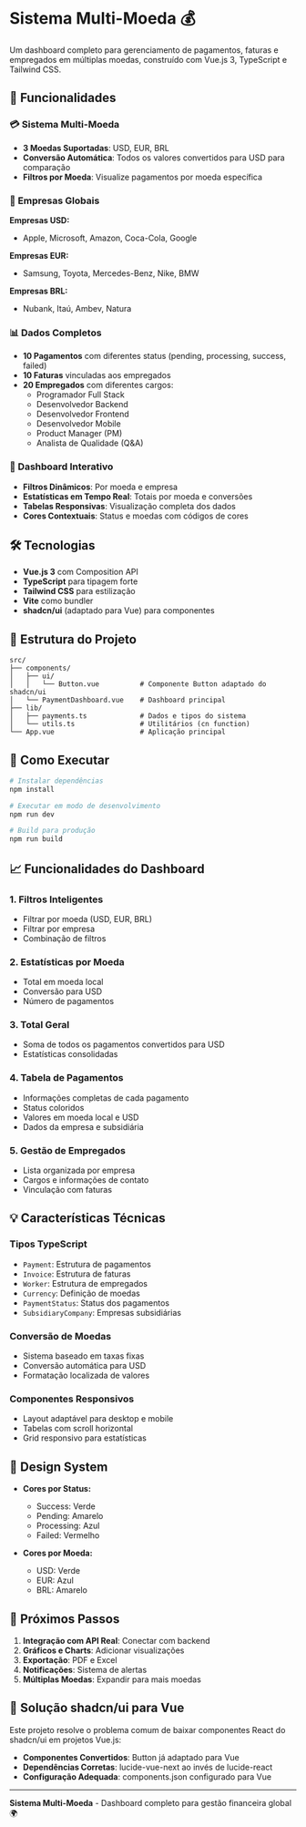 # Sistema Multi-Moeda 💰

Um dashboard completo para gerenciamento de pagamentos, faturas e empregados em múltiplas moedas, construído com Vue.js 3, TypeScript e Tailwind CSS.

## 🚀 Funcionalidades

### 💳 Sistema Multi-Moeda
- **3 Moedas Suportadas**: USD, EUR, BRL
- **Conversão Automática**: Todos os valores convertidos para USD para comparação
- **Filtros por Moeda**: Visualize pagamentos por moeda específica

### 🏢 Empresas Globais
**Empresas USD:**
- Apple, Microsoft, Amazon, Coca-Cola, Google

**Empresas EUR:**
- Samsung, Toyota, Mercedes-Benz, Nike, BMW

**Empresas BRL:**
- Nubank, Itaú, Ambev, Natura

### 📊 Dados Completos
- **10 Pagamentos** com diferentes status (pending, processing, success, failed)
- **10 Faturas** vinculadas aos empregados
- **20 Empregados** com diferentes cargos:
  - Programador Full Stack
  - Desenvolvedor Backend
  - Desenvolvedor Frontend
  - Desenvolvedor Mobile
  - Product Manager (PM)
  - Analista de Qualidade (Q&A)

### 🎯 Dashboard Interativo
- **Filtros Dinâmicos**: Por moeda e empresa
- **Estatísticas em Tempo Real**: Totais por moeda e conversões
- **Tabelas Responsivas**: Visualização completa dos dados
- **Cores Contextuais**: Status e moedas com códigos de cores

## 🛠️ Tecnologias

- **Vue.js 3** com Composition API
- **TypeScript** para tipagem forte
- **Tailwind CSS** para estilização
- **Vite** como bundler
- **shadcn/ui** (adaptado para Vue) para componentes

## 📂 Estrutura do Projeto

```
src/
├── components/
│   ├── ui/
│   │   └── Button.vue          # Componente Button adaptado do shadcn/ui
│   └── PaymentDashboard.vue    # Dashboard principal
├── lib/
│   ├── payments.ts             # Dados e tipos do sistema
│   └── utils.ts                # Utilitários (cn function)
└── App.vue                     # Aplicação principal
```

## 🚀 Como Executar

```bash
# Instalar dependências
npm install

# Executar em modo de desenvolvimento
npm run dev

# Build para produção
npm run build
```

## 📈 Funcionalidades do Dashboard

### 1. **Filtros Inteligentes**
   - Filtrar por moeda (USD, EUR, BRL)
   - Filtrar por empresa
   - Combinação de filtros

### 2. **Estatísticas por Moeda**
   - Total em moeda local
   - Conversão para USD
   - Número de pagamentos

### 3. **Total Geral**
   - Soma de todos os pagamentos convertidos para USD
   - Estatísticas consolidadas

### 4. **Tabela de Pagamentos**
   - Informações completas de cada pagamento
   - Status coloridos
   - Valores em moeda local e USD
   - Dados da empresa e subsidiária

### 5. **Gestão de Empregados**
   - Lista organizada por empresa
   - Cargos e informações de contato
   - Vinculação com faturas

## 💡 Características Técnicas

### Tipos TypeScript
- `Payment`: Estrutura de pagamentos
- `Invoice`: Estrutura de faturas
- `Worker`: Estrutura de empregados
- `Currency`: Definição de moedas
- `PaymentStatus`: Status dos pagamentos
- `SubsidiaryCompany`: Empresas subsidiárias

### Conversão de Moedas
- Sistema baseado em taxas fixas
- Conversão automática para USD
- Formatação localizada de valores

### Componentes Responsivos
- Layout adaptável para desktop e mobile
- Tabelas com scroll horizontal
- Grid responsivo para estatísticas

## 🎨 Design System

- **Cores por Status:**
  - Success: Verde
  - Pending: Amarelo
  - Processing: Azul
  - Failed: Vermelho

- **Cores por Moeda:**
  - USD: Verde
  - EUR: Azul
  - BRL: Amarelo

## 📝 Próximos Passos

1. **Integração com API Real**: Conectar com backend
2. **Gráficos e Charts**: Adicionar visualizações
3. **Exportação**: PDF e Excel
4. **Notificações**: Sistema de alertas
5. **Múltiplas Moedas**: Expandir para mais moedas

## 🔧 Solução shadcn/ui para Vue

Este projeto resolve o problema comum de baixar componentes React do shadcn/ui em projetos Vue.js:

- **Componentes Convertidos**: Button já adaptado para Vue
- **Dependências Corretas**: lucide-vue-next ao invés de lucide-react
- **Configuração Adequada**: components.json configurado para Vue

---

**Sistema Multi-Moeda** - Dashboard completo para gestão financeira global 🌍
